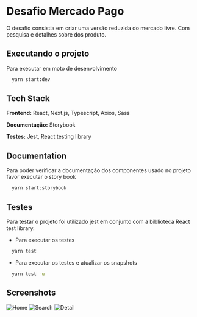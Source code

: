 
# Desafio Mercado Pago

O desafio consistia em criar uma versão reduzida do mercado livre. 
Com pesquisa e detalhes sobre dos produto.




## Executando o projeto

Para executar em moto de desenvolvimento

```bash
  yarn start:dev
```


## Tech Stack

**Frontend:** React, Next.js, Typescript, Axios, Sass

**Documentação:** Storybook

**Testes:** Jest, React testing library


## Documentation

Para poder verificar a documentação dos componentes usado no projeto favor executar o story book

```bash
  yarn start:storybook
```


## Testes

Para testar o projeto foi utilizado jest em conjunto com a biblioteca React test library.

* Para executar os testes
```bash
  yarn test
```
* Para executar os testes e atualizar os snapshots
```bash
  yarn test -u
```


## Screenshots
![Home](https://user-images.githubusercontent.com/48322101/189203409-a92f12a7-bf69-45e8-afdc-711a2b7b7d8f.png)
![Search](https://user-images.githubusercontent.com/48322101/189203453-ae8cf0d5-bcab-426f-8258-eeb7f0ee9a2f.png)
![Detail](https://user-images.githubusercontent.com/48322101/189203640-e8288b48-60f6-4fee-baf5-0977837cff74.png)


